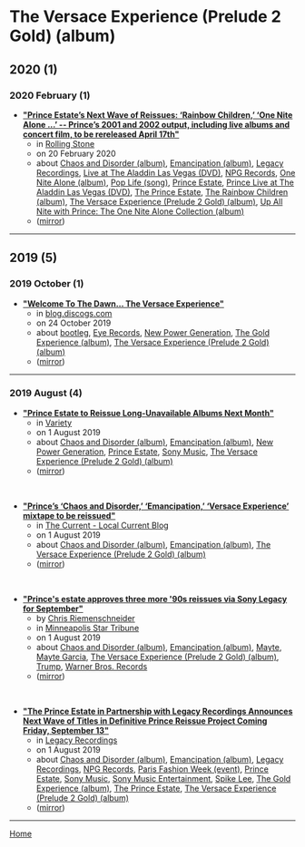 # The Versace Experience (Prelude 2 Gold) (album)

## 2020 (1)

### 2020 February (1)

 - [**"Prince Estate’s Next Wave of Reissues: ‘Rainbow Children,’ ‘One Nite Alone …’ -- Prince’s 2001 and 2002 output, including live albums and concert film, to be rereleased April 17th"**](https://www.rollingstone.com/music/music-news/prince-rainbow-children-one-nite-alone-reissues-955535/)
    - in [Rolling Stone](../../../publications/rolling-stone/index.md)
    - on 20 February 2020
    - about [Chaos and Disorder (album)](../../../topics/album/chaos-and-disorder/index.md), [Emancipation (album)](../../../topics/album/emancipation/index.md), [Legacy Recordings](../../../topics/legacy-recordings/index.md), [Live at The Aladdin Las Vegas (DVD)](../../../topics/dvd/live-at-the-aladdin-las-vegas/index.md), [NPG Records](../../../topics/npg-records/index.md), [One Nite Alone (album)](../../../topics/album/one-nite-alone/index.md), [Pop Life (song)](../../../topics/song/pop-life/index.md), [Prince Estate](../../../topics/prince-estate/index.md), [Prince Live at The Aladdin Las Vegas (DVD)](../../../topics/dvd/prince-live-at-the-aladdin-las-vegas/index.md), [The Prince Estate](../../../topics/the-prince-estate/index.md), [The Rainbow Children (album)](../../../topics/album/the-rainbow-children/index.md), [The Versace Experience (Prelude 2 Gold) (album)](../../../topics/album/the-versace-experience-prelude-2-gold/index.md), [Up All Nite with Prince: The One Nite Alone Collection (album)](../../../topics/album/up-all-nite-with-prince-the-one-nite-alone-collection/index.md)
    - ([mirror](https://web.archive.org/web/*/https://www.rollingstone.com/music/music-news/prince-rainbow-children-one-nite-alone-reissues-955535/))

----

## 2019 (5)

### 2019 October (1)

 - [**"Welcome To The Dawn… The Versace Experience"**](https://blog.discogs.com/en/welcome-to-the-dawn-the-versace-experience/)
    - in [blog.discogs.com](../../../publications/blog-discogs-com/index.md)
    - on 24 October 2019
    - about [bootleg](../../../topics/bootleg/index.md), [Eye Records](../../../topics/eye-records/index.md), [New Power Generation](../../../topics/new-power-generation/index.md), [The Gold Experience (album)](../../../topics/album/the-gold-experience/index.md), [The Versace Experience (Prelude 2 Gold) (album)](../../../topics/album/the-versace-experience-prelude-2-gold/index.md)
    - ([mirror](https://web.archive.org/web/*/https://blog.discogs.com/en/welcome-to-the-dawn-the-versace-experience/))

----

### 2019 August (4)

 - [**"Prince Estate to Reissue Long-Unavailable Albums Next Month"**](https://variety.com/2019/music/news/prince-estate-to-reissue-long-unavailable-albums-next-month-1203288542/)
    - in [Variety](../../../publications/variety/index.md)
    - on 1 August 2019
    - about [Chaos and Disorder (album)](../../../topics/album/chaos-and-disorder/index.md), [Emancipation (album)](../../../topics/album/emancipation/index.md), [New Power Generation](../../../topics/new-power-generation/index.md), [Prince Estate](../../../topics/prince-estate/index.md), [Sony Music](../../../topics/sony-music/index.md), [The Versace Experience (Prelude 2 Gold) (album)](../../../topics/album/the-versace-experience-prelude-2-gold/index.md)
    - ([mirror](https://web.archive.org/web/*/https://variety.com/2019/music/news/prince-estate-to-reissue-long-unavailable-albums-next-month-1203288542/))

<br />

 - [**"Prince’s ‘Chaos and Disorder,’ ‘Emancipation,’ ‘Versace Experience’ mixtape to be reissued"**](https://blog.thecurrent.org/2019/08/princes-chaos-and-disorder-emancipation-versace-experience-mixtape-to-be-reissued/)
    - in [The Current - Local Current Blog](../../../publications/the-current-local-current-blog/index.md)
    - on 1 August 2019
    - about [Chaos and Disorder (album)](../../../topics/album/chaos-and-disorder/index.md), [Emancipation (album)](../../../topics/album/emancipation/index.md), [The Versace Experience (Prelude 2 Gold) (album)](../../../topics/album/the-versace-experience-prelude-2-gold/index.md)
    - ([mirror](https://web.archive.org/web/*/https://blog.thecurrent.org/2019/08/princes-chaos-and-disorder-emancipation-versace-experience-mixtape-to-be-reissued/))

<br />

 - [**"Prince's estate approves three more '90s reissues via Sony Legacy for September"**](https://www.startribune.com/prince-s-estate-approves-three-more-90s-reissues-via-sony-legacy-for-september/513494212/)
    - by [Chris Riemenschneider](../../../authors/chris-riemenschneider/index.md)
    - in [Minneapolis Star Tribune](../../../publications/minneapolis-star-tribune/index.md)
    - on 1 August 2019
    - about [Chaos and Disorder (album)](../../../topics/album/chaos-and-disorder/index.md), [Emancipation (album)](../../../topics/album/emancipation/index.md), [Mayte](../../../topics/mayte/index.md), [Mayte Garcia](../../../topics/mayte-garcia/index.md), [The Versace Experience (Prelude 2 Gold) (album)](../../../topics/album/the-versace-experience-prelude-2-gold/index.md), [Trump](../../../topics/trump/index.md), [Warner Bros. Records](../../../topics/warner-bros-records/index.md)
    - ([mirror](https://web.archive.org/web/*/https://www.startribune.com/prince-s-estate-approves-three-more-90s-reissues-via-sony-legacy-for-september/513494212/))

<br />

 - [**"The Prince Estate in Partnership with Legacy Recordings Announces Next Wave of Titles in Definitive Prince Reissue Project Coming Friday, September 13"**](https://www.legacyrecordings.com/2019/08/01/the-prince-estate-in-partnership-with-legacy-recordings-announces-next-wave-of-titles-in-definitive-prince-reissue-project-coming-friday-september-13/)
    - in [Legacy Recordings](../../../publications/legacy-recordings/index.md)
    - on 1 August 2019
    - about [Chaos and Disorder (album)](../../../topics/album/chaos-and-disorder/index.md), [Emancipation (album)](../../../topics/album/emancipation/index.md), [Legacy Recordings](../../../topics/legacy-recordings/index.md), [NPG Records](../../../topics/npg-records/index.md), [Paris Fashion Week (event)](../../../topics/event/paris-fashion-week/index.md), [Prince Estate](../../../topics/prince-estate/index.md), [Sony Music](../../../topics/sony-music/index.md), [Sony Music Entertainment](../../../topics/sony-music-entertainment/index.md), [Spike Lee](../../../topics/spike-lee/index.md), [The Gold Experience (album)](../../../topics/album/the-gold-experience/index.md), [The Prince Estate](../../../topics/the-prince-estate/index.md), [The Versace Experience (Prelude 2 Gold) (album)](../../../topics/album/the-versace-experience-prelude-2-gold/index.md)
    - ([mirror](https://web.archive.org/web/*/https://www.legacyrecordings.com/2019/08/01/the-prince-estate-in-partnership-with-legacy-recordings-announces-next-wave-of-titles-in-definitive-prince-reissue-project-coming-friday-september-13/))

----

[Home](../index.md)
